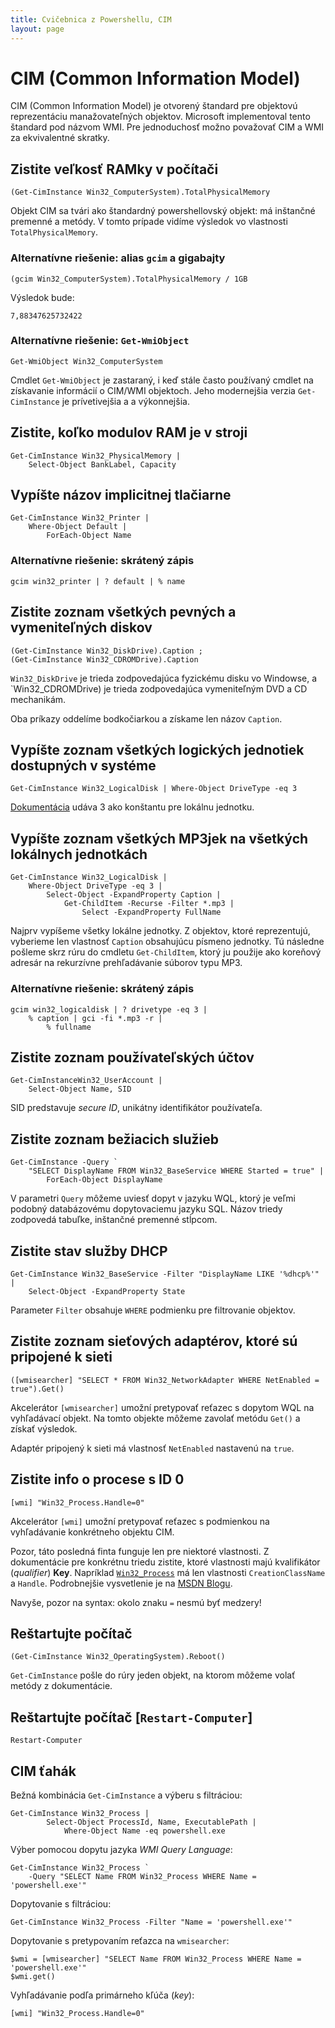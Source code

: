 ```yaml
---
title: Cvičebnica z Powershellu, CIM
layout: page
---
```


CIM (Common Information Model)
==============================

CIM (Common Information Model) je otvorený štandard pre objektovú
reprezentáciu manažovateľných objektov. Microsoft implementoval
tento štandard pod názvom WMI. Pre jednoduchosť možno považovať
CIM a WMI za ekvivalentné skratky.

Zistite veľkosť RAMky v počítači
--------------------------------

    (Get-CimInstance Win32_ComputerSystem).TotalPhysicalMemory

Objekt CIM sa tvári ako štandardný powershellovský objekt: má inštančné
premenné a metódy. V tomto prípade vidíme výsledok vo vlastnosti
`TotalPhysicalMemory`.

### Alternatívne riešenie: alias `gcim` a gigabajty

	(gcim Win32_ComputerSystem).TotalPhysicalMemory / 1GB

Výsledok bude:

	7,88347625732422

### Alternatívne riešenie: `Get-WmiObject`

    Get-WmiObject Win32_ComputerSystem

Cmdlet `Get-WmiObject` je zastaraný, i keď stále často používaný
cmdlet na získavanie informácií o CIM/WMI objektoch. Jeho modernejšia
verzia `Get-CimInstance` je prívetivejšia a a výkonnejšia.

Zistite, koľko modulov RAM je v stroji
--------------------------------------

	Get-CimInstance Win32_PhysicalMemory | 
	    Select-Object BankLabel, Capacity

Vypíšte názov implicitnej tlačiarne
-----------------------------------

	Get-CimInstance Win32_Printer | 
	    Where-Object Default | 
	        ForEach-Object Name

### Alternatívne riešenie: skrátený zápis

    gcim win32_printer | ? default | % name

Zistite zoznam všetkých pevných a vymeniteľných diskov
------------------------------------------------------

    (Get-CimInstance Win32_DiskDrive).Caption ; 
    (Get-CimInstance Win32_CDROMDrive).Caption 

`Win32_DiskDrive` je trieda zodpovedajúca fyzickému disku vo Windowse,
a `Win32_CDROMDrive) je trieda zodpovedajúca vymeniteľným DVD a CD mechanikám.

Oba príkazy oddelíme bodkočiarkou a získame len názov `Caption`.

Vypíšte zoznam všetkých logických jednotiek dostupných v systéme
----------------------------------------------------------------

    Get-CimInstance Win32_LogicalDisk | Where-Object DriveType -eq 3

[Dokumentácia](http://msdn.microsoft.com/en-us/library/aa394173(VS.85).aspx) udáva 3
ako konštantu pre lokálnu jednotku.

Vypíšte zoznam všetkých MP3jek na všetkých lokálnych jednotkách
---------------------------------------------------------------

    Get-CimInstance Win32_LogicalDisk |  
        Where-Object DriveType -eq 3 |
            Select-Object -ExpandProperty Caption |
                Get-ChildItem -Recurse -Filter *.mp3 |
                    Select -ExpandProperty FullName

Najprv vypíšeme všetky lokálne jednotky. Z objektov, ktoré reprezentujú,
vyberieme len vlastnosť `Caption` obsahujúcu písmeno jednotky. Tú
následne pošleme skrz rúru do cmdletu `Get-ChildItem`, ktorý ju
použije ako koreňový adresár na rekurzívne prehľadávanie súborov typu MP3.

### Alternatívne riešenie: skrátený zápis

    gcim win32_logicaldisk | ? drivetype -eq 3 |
        % caption | gci -fi *.mp3 -r | 
            % fullname

Zistite zoznam používateľských účtov
------------------------------------

	Get-CimInstance﻿Win32_UserAccount |
        Select-Object Name, SID

SID predstavuje *secure ID*, unikátny identifikátor používateľa.

Zistite zoznam bežiacich služieb
--------------------------------

    Get-CimInstance -Query `
        "SELECT DisplayName FROM Win32_BaseService WHERE Started = true" | 
            ForEach-Object DisplayName

V parametri `Query` môžeme uviesť dopyt v jazyku WQL, ktorý je veľmi podobný
databázovému dopytovaciemu jazyku SQL.
Názov triedy zodpovedá tabuľke, inštančné premenné stĺpcom.

Zistite stav služby DHCP
------------------------

    Get-CimInstance Win32_BaseService -Filter "DisplayName LIKE '%dhcp%'" |
        Select-Object -ExpandProperty State

Parameter `Filter` obsahuje `WHERE` podmienku pre filtrovanie objektov.

Zistite zoznam sieťových adaptérov, ktoré sú pripojené k sieti
--------------------------------------------------------------

    ([wmisearcher] "SELECT * FROM Win32_NetworkAdapter WHERE NetEnabled = true").Get()

Akcelerátor `[wmisearcher]` umožní pretypovať reťazec s dopytom WQL
na vyhľadávací objekt. Na tomto objekte môžeme zavolať metódu `Get()`
a získať výsledok.

Adaptér pripojený k sieti má vlastnosť `NetEnabled` nastavenú na `true`.

Zistite info o procese s ID 0
-----------------------------

    [wmi] "Win32_Process.Handle=0"

Akcelerátor `[wmi]` umožní pretypovať reťazec s podmienkou na vyhľadávanie
konkrétneho objektu CIM.

Pozor, táto posledná finta funguje len pre niektoré vlastnosti. Z dokumentácie
pre konkrétnu triedu zistite, ktoré vlastnosti majú kvalifikátor
(*qualifier*) **Key**. Napríklad
[`Win32_Process`](http://msdn.microsoft.com/en-us/library/aa394372%28v=vs.85%29.aspx)
má len vlastnosti `CreationClassName` a `Handle`. Podrobnejšie vysvetlenie
je na [MSDN Blogu](http://blogs.msdn.com/b/powershell/archive/2008/04/15/wmi-object-identifiers-and-keys.aspx).

Navyše, pozor na syntax: okolo znaku `=` nesmú byť medzery!

Reštartujte počítač
-------------------

	(Get-CimInstance Win32_OperatingSystem).Reboot()

`Get-CimInstance` pošle do rúry jeden objekt, na ktorom môžeme volať metódy z dokumentácie.

Reštartujte počítač [`Restart-Computer`]
----------------------------------------

	Restart-Computer

CIM ťahák
---------
Bežná kombinácia `Get-CimInstance` a výberu s filtráciou:

	Get-CimInstance Win32_Process |
            Select-Object ProcessId, Name, ExecutablePath |
                Where-Object Name -eq powershell.exe

Výber pomocou dopytu jazyka *WMI Query Language*:

    Get-CimInstance Win32_Process `
        -Query "SELECT Name FROM Win32_Process WHERE Name = 'powershell.exe'"

Dopytovanie s filtráciou:

    Get-CimInstance Win32_Process -Filter "Name = 'powershell.exe'"

Dopytovanie s pretypovaním reťazca na `wmisearcher`:

    $wmi = [wmisearcher] "SELECT Name FROM Win32_Process WHERE Name = 'powershell.exe'"
    $wmi.get()    

Vyhľadávanie podľa primárneho kľúča (*key*):

    [wmi] "Win32_Process.Handle=0"

